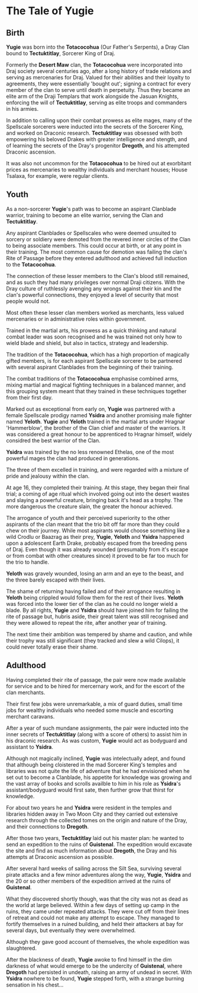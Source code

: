 # The Tale of **Yugie**


## Birth

**Yugie** was born into the **Totacocohua** (Our Father's Serpents), a Dray Clan bound to **Tectuktitlay**, Sorcerer King of Draj. 

Formerly the **Desert Maw** clan, the **Totacocohua** were incorporated into Draj society several centuries ago, after a long history of trade relations and serving as mercenaries for Draj. Valued for their abilities and their loyalty to agreements, they were essentially 'bought out'; signing a contract for every member of the clan to serve until death in perpetuity. Thus they became an elite arm of the Draji Templars that work alongside the Jasuan Knights, enforcing the will of **Tectuktitlay**, serving as elite troops and commanders in his armies.

In addition to calling upon their combat prowess as elite mages, many of the Spellscale sorcerers were inducted into the secrets of the Sorcerer King, and worked on Draconic research. **Tectuktitlay** was obsessed with both empowering his beloved Drakes with greater intelligence and stength, and of learning the secrets of the Dray's progenitor **Dregoth**, and his attempted Draconic ascension.

It was also not uncommon for the **Totacocohua** to be hired out at exorbitant prices as mercenaries to wealthy individuals and merchant houses; House Tsalaxa, for example, were regular clients.

## Youth
As a non-sorcerer **Yugie**'s path was to become an aspirant Clanblade warrior, training to become an elite warrior, serving the Clan and **Tectuktitlay**. 

Any aspirant Clanblades or Spellscales who were deemed unsuited to sorcery or soldiery were demoted from the revered inner circles of the Clan to being associate members. This could occur at birth, or at any point in their training. The most common cause for demotion was failing the clan's Rite of Passage before they entered adulthood and achieved full induction to the **Totacocohua**.

The connection of these lesser members to the Clan's blood still remained, and as such they had many privileges over normal Draji citizens. With the Dray culture of ruthlessly avenging any wrongs against their kin and the clan's powerful connections, they enjoyed a level of security that most people would not.

Most often these lesser clan members worked as merchants, less valued mercenaries or in administrative roles within government.

Trained in the martial arts, his prowess as a quick thinking and natural combat leader was soon recognised and he was trained not only how to wield blade and shield, but also in tactics, strategy and leadership.

The tradition of the **Totacocohua**, which has a high proportion of magically gifted members, is for each aspirant Spellscale sorcerer to be partnered with several aspirant Clanblades from the beginning of their training.

The combat traditions of the **Totacocohua** emphasise combined arms, mixing martial and magical fighting techniques in a balanced manner, and this grouping system meant that they trained in these techniques together from their first day.

Marked out as exceptional from early on, **Yugie** was partnered with a female Spellscale prodigy named **Ysidra** and another promising male fighter named **Yeloth**. **Yugie** and **Yeloth** trained in the martial arts under Hragnar 'Hammerblow', the brother of the Clan chief and master of the warriors. It was considered a great honour to be apprenticed to Hragnar himself, widely considred the best warrior of the Clan. 

**Ysidra** was trained by the no less renowned Ethelas, one of the most powerful mages the clan had produced in generations. 

The three of them excelled in training, and were regarded with a mixture of pride and jealousy within the clan.

At age 16, they completed their training. At this stage, they began their final trial; a coming of age ritual which involved going out into the desert wastes and slaying a powerful creature, bringing back it's head as a trophy. The more dangerous the creature slain, the greater the honour achieved.

The arrogance of youth and their perceived superiority to the other aspirants of the clan meant that the trio bit off far more than they could chew on their journey. While most aspirants would choose something like a wild Crodlu or Baazrag as their prey, **Yugie**, **Yeloth** and **Ysidra** happened upon a adolescent Earth Drake, probably escaped from the breeding pens of Draj. Even though it was already wounded (presumably from it's escape or from combat with other creatures since) it proved to be far too much for the trio to handle.

**Yeloth** was gravely wounded, losing an arm and an eye to the beast, and the three barely escaped with their lives. 

The shame of returning having failed and of their arrogance resulting in **Yeloth** being crippled would follow them for the rest of their lives. **Yeloth** was forced into the lower tier of the clan as he could no longer wield a blade. By all rights, **Yugie** and **Ysidra** should have joined him for failing the rite of passage but, hubris aside, their great talent was still recognised and they were allowed to repeat the rite, after another year of training.

The next time their ambition was tempered by shame and caution, and while their trophy was still significant (they tracked and slew a wild Cilops), it could never totally erase their shame.

## Adulthood

Having completed their rite of passage, the pair were now made available for service and to be hired for mercernary work, and for the escort of the clan merchants.

Their first few jobs were unremarkable, a mix of guard duties, small time jobs for wealthy individuals who needed some muscle and escorting merchant caravans.

After a year of such mundane assignments, the pair were inducted into the inner secrets of **Tectuktitlay** (along with a score of others) to assist him in his draconic research. As was custom, **Yugie** would act as bodyguard and assistant to **Ysidra**.

Although not magically inclined, **Yugie** was intelectually adept, and found that although being cloistered in the mad Sorcerer King's temples and libraries was not quite the life of adventure that he had envisioned when he set out to become a Clanblade, his appetite for knowledge was growing and the vast array of books and scrolls availble to him in his role as **Ysidra**'s assistant/bodyguard would first sate, then further grow that thirst for knowledge.

For about two years he and **Ysidra** were resident in the temples and libraries hidden away in Two Moon City and they carried out extensive research through the collected tomes on the origin and nature of the Dray, and their connections to **Dregoth**.

After those two years, **Tectuktitlay** laid out his master plan: he wanted to send an expedition to the ruins of **Guistenal**. The expedition would excavate the site and find as much information about **Dregoth**, the Dray and his attempts at Draconic ascension as possible.

After several hard weeks of sailing across the Silt Sea, surviving several pirate attacks and a few minor adventures along the way, **Yugie**, **Ysidra** and the 20 or so other members of the expedition arrived at the ruins of **Guistenal**. 

What they discovered shortly though, was that the city was not as dead as the world at large believed. Within a few days of setting up camp in the ruins, they came under repeated attacks. They were cut off from their lines of retreat and could not make any attempt to escape. They managed to fortify themselves in a ruined building, and held their attackers at bay for several days, but eventually they were overwhelmed.

Although they gave good account of themselves, the whole expedition was slaughtered. 

After the blackness of death, **Yugie** awoke to find himself in the dim darkness of what would emerge to be the undercity of **Guistenal**, where **Dregoth** had persisted in undeath, raising an army of undead in secret. With **Ysidra** nowhere to be found, **Yugie** stepped forth, with a strange burning sensation in his chest... 
